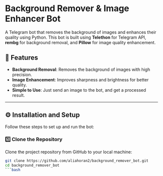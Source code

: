 # Background Remover & Image Enhancer Bot

A Telegram bot that removes the background of images and enhances their quality using Python. This bot is built using **Telethon** for Telegram API, **rembg** for background removal, and **Pillow** for image quality enhancement.

## 🚀 Features
- **Background Removal**: Removes the background of images with high precision.
- **Image Enhancement**: Improves sharpness and brightness for better quality.
- **Simple to Use**: Just send an image to the bot, and get a processed result.

---


## ⚙️ Installation and Setup

Follow these steps to set up and run the bot:

### 1️⃣ Clone the Repository
Clone the project repository from GitHub to your local machine:
```bash
git clone https://github.com/aliahoran2/background_remover_bot.git
cd background_remover_bot
```bash

